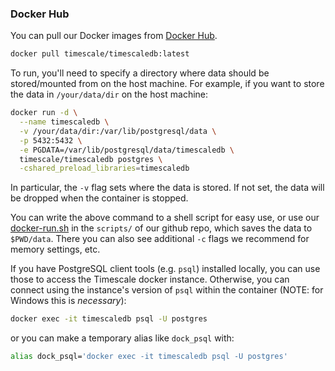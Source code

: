 ### Docker Hub <a id="docker"></a>

You can pull our Docker images from [Docker Hub][].

```bash
docker pull timescale/timescaledb:latest
```

To run, you'll need to specify a directory where data should be
stored/mounted from on the host machine. For example, if you want
to store the data in `/your/data/dir` on the host machine:
```bash
docker run -d \
  --name timescaledb \
  -v /your/data/dir:/var/lib/postgresql/data \
  -p 5432:5432 \
  -e PGDATA=/var/lib/postgresql/data/timescaledb \
  timescale/timescaledb postgres \
  -cshared_preload_libraries=timescaledb
```
In particular, the `-v` flag sets where the data is stored. If not set,
the data will be dropped when the container is stopped.

You can write the above command to a shell script for easy use, or use
our [docker-run.sh][] in the `scripts/` of our github repo, which saves
the data to `$PWD/data`. There you can also see additional `-c` flags
we recommend for memory settings, etc.

If you have PostgreSQL client tools (e.g. `psql`) installed locally,
you can use those to access the Timescale docker instance. Otherwise,
you can connect using the instance's version  of `psql` within
the container (NOTE: for Windows this is _necessary_):
```bash
docker exec -it timescaledb psql -U postgres
```
or you can make a temporary alias like `dock_psql` with:
```bash
alias dock_psql='docker exec -it timescaledb psql -U postgres'
```

[Docker Hub]: https://hub.docker.com/r/timescale/timescaledb/
[docker-run.sh]: https://github.com/timescale/timescaledb/blob/master/scripts/docker-run.sh
